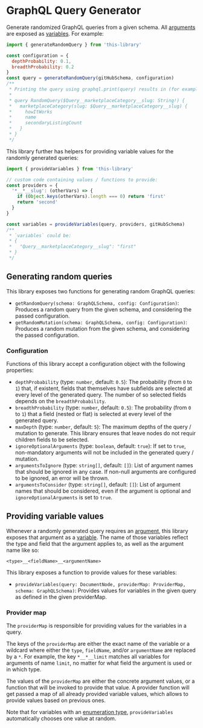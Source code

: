 # GraphQL Query Generator
Generate randomized GraphQL queries from a given schema. All [arguments](https://facebook.github.io/graphql/draft/#sec-Language.Arguments) are exposed as [variables](https://facebook.github.io/graphql/draft/#sec-Language.Variables). For example:

```javascript
import { generateRandomQuery } from 'this-library'

const configuration = {
  depthProbability: 0.1,
  breadthProbability: 0.2
}
const query = generateRandomQuery(gitHubSchema, configuration)
/**
 * Printing the query using graphql.print(query) results in (for example):
 * 
 * query RandomQuery($Query__marketplaceCategory__slug: String!) {
 *   marketplaceCategory(slug: $Query__marketplaceCategory__slug) {
 *     howItWorks
 *     name
 *     secondaryListingCount
 *   }
 * }
 */
```

This library further has helpers for providing variable values for the randomly generated queries:

```javascript
import { provideVariables } from 'this-library'

// custom code containing values / functions to provide:
const providers = {
  '*__*__slug': (otherVars) => {
    if (Object.keys(otherVars).length === 0) return 'first'
    return 'second'
  }
}

const variables = provideVariables(query, providers, gitHubSchema)
/**
 * `variables` could be:
 * {
 *   "Query__marketplaceCategory__slug": "first"
 * }
 */
```

## Generating random queries
This library exposes two functions for generating random GraphQL queries:

* `getRandomQuery(schema: GraphQLSchema, config: Configuration)`: Produces a random query from the given schema, and considering the passed configuration.
* `getRandomMutation(schema: GraphQLSchema, config: Configuration)`: Produces a random mutation from the given schema, and considering the passed configuration.

### Configuration
Functions of this library accept a configuration object with the following properties:

* `depthProbability` (type: `number`, default: `0.5`): The probability (from `0` to `1`) that, if existent, fields that themselves have subfields are selected at every level of the generated query. The number of so selected fields depends on the `breadthProbability`.
* `breadthProbability` (type: `number`, default: `0.5`): The probability (from `0` to `1`) that a field (nested or flat) is selected at every level of the generated query.
* `maxDepth` (type: `number`, default: `5`): The maximum depths of the query / mutation to generate. This library ensures that leave nodes do not requir children fields to be selected.
* `ignoreOptionalArguments` (type: `boolean`, default: `true`): If set to `true`, non-mandatory arguments will not be included in the generated query / mutation.
* `argumentsToIgnore` (type: `string[]`, default: `[]`): List of argument names that should be ignored in any case. If non-null arguments are configured to be ignored, an error will be thrown.
* `argumentsToConsider` (type: `string[]`, default: `[]`): List of argument names that should be considered, even if the argument is optional and `ignoreOptionalArguments` is set to `true`.

## Providing variable values
Whenever a randomly generated query requires an [argument](https://facebook.github.io/graphql/draft/#sec-Language.Arguments), this library exposes that argument as a [variable](https://facebook.github.io/graphql/draft/#sec-Language.Variables). The name of those variables reflect the type and field that the argument applies to, as well as the argument name like so:

```
<type>__<fieldName>__<argumentName>
```

This library exposes a function to provide values for these variables:

* `provideVariables(query: DocumentNode, providerMap: ProviderMap, schema: GraphQLSchema)`: Provides values for variables in the given query as defined in the given providerMap.

### Provider map
The `providerMap` is responsible for providing values for the variables in a query.

The keys of the `providerMap` are either the exact name of the variable or a wildcard where either the `type`, `fieldName`, and/or `argumentName` are replaced by a `*`. For example, the key `*__*__limit` matches all variables for arguments of name `limit`, no matter for what field the argument is used or in which type.

The values of the `providerMap` are either the concrete argument values, or a function that will be invoked to provide that value. A provider function will get passed a map of all already provided variable values, which allows to provide values based on previous ones.

Note that for variables with an [enumeration type](https://graphql.org/learn/schema/#enumeration-types), `provideVariables` automatically chooses one value at random.
